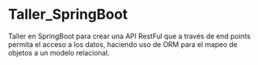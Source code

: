 # Taller_SpringBoot
 Taller en SpringBoot para crear una API RestFul que a través de end points permita el acceso a los datos, haciendo uso de ORM para el mapeo de objetos a un modelo relacional. 
